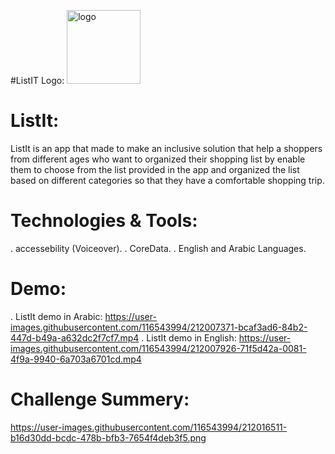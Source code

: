 #ListIT Logo:
<img width="118" alt="logo" src="https://user-images.githubusercontent.com/116543994/212022776-cd6eda0e-6254-47b0-85fd-1054b7485075.png">
# ListIt:
ListIt is an app that made to make an inclusive solution that help a shoppers from different ages who want to organized their shopping list by enable them to choose from the list provided in the app and organized the list based on different categories so that they have a comfortable shopping trip.
# Technologies & Tools:
. accessebility (Voiceover).
. CoreData.
. English and Arabic Languages.
# Demo:
. ListIt demo in Arabic:
https://user-images.githubusercontent.com/116543994/212007371-bcaf3ad6-84b2-447d-b49a-a632dc2f7cf7.mp4
. ListIt demo in English:
https://user-images.githubusercontent.com/116543994/212007926-71f5d42a-0081-4f9a-9940-6a703a6701cd.mp4
# Challenge Summery:
https://user-images.githubusercontent.com/116543994/212016511-b16d30dd-bcdc-478b-bfb3-7654f4deb3f5.png

